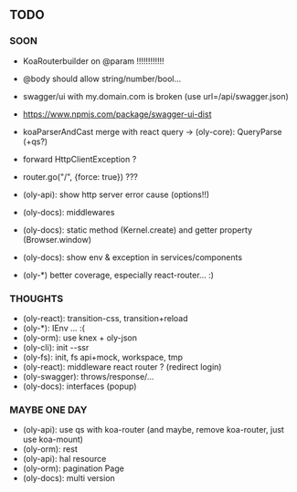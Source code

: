 ## TODO

### SOON

- KoaRouterbuilder on @param !!!!!!!!!!!!
- @body should allow string/number/bool...
- swagger/ui with my.domain.com is broken (use url=/api/swagger.json)
- https://www.npmjs.com/package/swagger-ui-dist
- koaParserAndCast merge with react query -> (oly-core): QueryParse (+qs?)
- forward HttpClientException ? 

- router.go("/", {force: true}) ???
- (oly-api): show http server error cause (options!!)
- (oly-docs): middlewares
- (oly-docs): static method (Kernel.create) and getter property (Browser.window)
- (oly-docs): show env & exception in services/components
- (oly-*) better coverage, especially react-router... :)
  
### THOUGHTS

- (oly-react): transition-css, transition+reload
- (oly-*): IEnv ... :(
- (oly-orm): use knex + oly-json
- (oly-cli): init --ssr
- (oly-fs): init, fs api+mock, workspace, tmp
- (oly-react): middleware react router ? (redirect login)
- (oly-swagger): throws/response/...
- (oly-docs): interfaces (popup) 

### MAYBE ONE DAY

- (oly-api): use qs with koa-router (and maybe, remove koa-router, just use koa-mount)
- (oly-orm): rest
- (oly-api): hal resource
- (oly-orm): pagination Page
- (oly-docs): multi version
